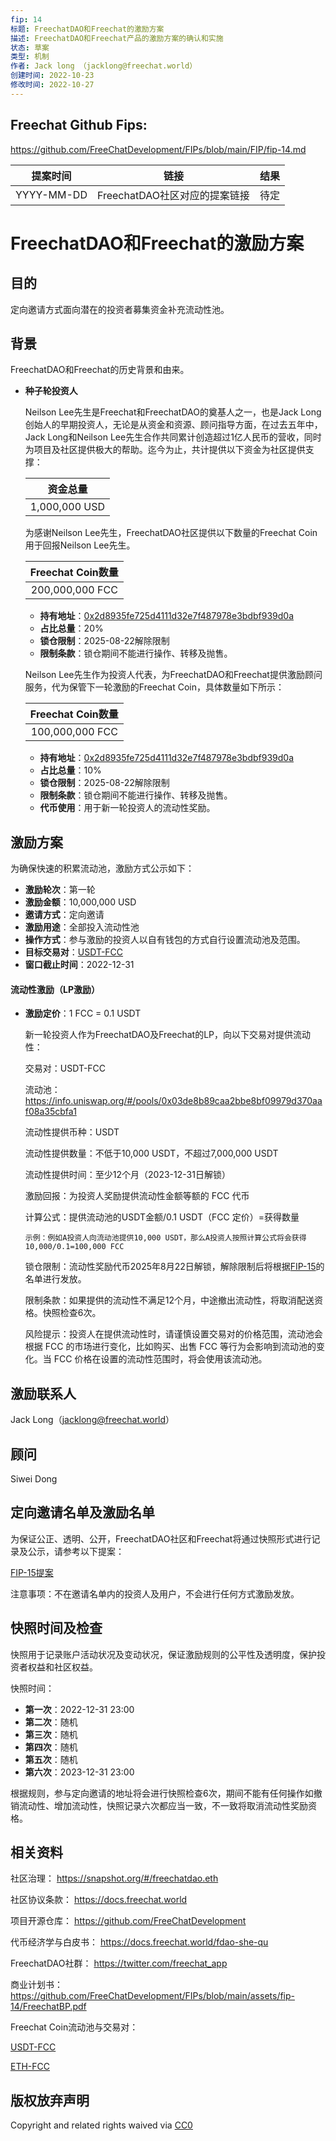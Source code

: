 ```yaml
---
fip: 14
标题: FreechatDAO和Freechat的激励方案
描述: FreechatDAO和Freechat产品的激励方案的确认和实施
状态: 草案
类型: 机制
作者: Jack long （jacklong@freechat.world）
创建时间: 2022-10-23
修改时间: 2022-10-27
---
```


## Freechat Github Fips: 

https://github.com/FreeChatDevelopment/FIPs/blob/main/FIP/fip-14.md

  | 提案时间 | 链接 | 结果 |
  |:-:|:-:|:-:|
  | YYYY-MM-DD |FreechatDAO社区对应的提案链接|待定|

# FreechatDAO和Freechat的激励方案

## 目的
定向邀请方式面向潜在的投资者募集资金补充流动性池。

## 背景
FreechatDAO和Freechat的历史背景和由来。

  - **种子轮投资人**
  
    Neilson Lee先生是Freechat和FreechatDAO的奠基人之一，也是Jack Long创始人的早期投资人，无论是从资金和资源、顾问指导方面，在过去五年中，Jack Long和Neilson Lee先生合作共同累计创造超过1亿人民币的营收，同时为项目及社区提供极大的帮助。迄今为止，共计提供以下资金为社区提供支撑：

    |资金总量|
    |:-:|
    |1,000,000 USD|

    为感谢Neilson Lee先生，FreechatDAO社区提供以下数量的Freechat Coin用于回报Neilson Lee先生。

    |Freechat Coin数量|
    |:-:|
    |200,000,000 FCC|

     - **持有地址**：[0x2d8935fe725d4111d32e7f487978e3bdbf939d0a](https://etherscan.io/token/0x171b1daefac13a0a3524fcb6beddc7b31e58e079?a=0x2d8935fe725d4111d32e7f487978e3bdbf939d0a)
     - **占比总量**：20%
     - **锁仓限制**：2025-08-22解除限制
     - **限制条款**：锁仓期间不能进行操作、转移及抛售。
    
    Neilson Lee先生作为投资人代表，为FreechatDAO和Freechat提供激励顾问服务，代为保管下一轮激励的Freechat Coin，具体数量如下所示：

    |Freechat Coin数量|
    |:-:|
    |100,000,000 FCC|

     - **持有地址**：[0x2d8935fe725d4111d32e7f487978e3bdbf939d0a](https://etherscan.io/token/0x171b1daefac13a0a3524fcb6beddc7b31e58e079?a=0x2d8935fe725d4111d32e7f487978e3bdbf939d0a)
     - **占比总量**：10%
     - **锁仓限制**：2025-08-22解除限制
     - **限制条款**：锁仓期间不能进行操作、转移及抛售。
     - **代币使用**：用于新一轮投资人的流动性奖励。

## 激励方案
   为确保快速的积累流动池，激励方式公示如下：

   - **激励轮次**：第一轮
   - **激励金额**：10,000,000 USD
   - **邀请方式**：定向邀请
   - **激励用途**：全部投入流动性池
   - **操作方式**：参与激励的投资人以自有钱包的方式自行设置流动池及范围。
   - **目标交易对**：[USDT-FCC](https://info.uniswap.org/#/pools/0x03de8b89caa2bbe8bf09979d370aaf08a35cbfa1])
   - **窗口截止时间**：2022-12-31

 #### 流动性激励（LP激励）

   - **激励定价**：1 FCC = 0.1 USDT   

     新一轮投资人作为FreechatDAO及Freechat的LP，向以下交易对提供流动性：
   
     交易对：USDT-FCC

     流动池：https://info.uniswap.org/#/pools/0x03de8b89caa2bbe8bf09979d370aaf08a35cbfa1

     流动性提供币种：USDT

     流动性提供数量：不低于10,000 USDT，不超过7,000,000 USDT

     流动性提供时间：至少12个月（2023-12-31日解锁）

     激励回报：为投资人奖励提供流动性金额等额的 FCC 代币

     计算公式：提供流动池的USDT金额/0.1 USDT（FCC 定价）=获得数量
     
         示例：例如A投资人向流动池提供10,000 USDT，那么A投资人按照计算公式将会获得10,000/0.1=100,000 FCC
     
     锁仓限制：流动性奖励代币2025年8月22日解锁，解除限制后将根据[FIP-15](https://github.com/FreeChatDevelopment/FIPs/blob/main/FIP/fip-15.md)的名单进行发放。

     限制条款：如果提供的流动性不满足12个月，中途撤出流动性，将取消配送资格。快照检查6次。

     风险提示：投资人在提供流动性时，请谨慎设置交易对的价格范围，流动池会根据 FCC 的市场进行变化，比如购买、出售 FCC 等行为会影响到流动池的变化。当 FCC 价格在设置的流动性范围时，将会使用该流动池。

## 激励联系人

Jack Long（jacklong@freechat.world）

## 顾问

Siwei Dong

## 定向邀请名单及激励名单
为保证公正、透明、公开，FreechatDAO社区和Freechat将通过快照形式进行记录及公示，请参考以下提案：

[FIP-15提案](https://github.com/FreeChatDevelopment/FIPs/blob/main/FIP/fip-11.md)

注意事项：不在邀请名单内的投资人及用户，不会进行任何方式激励发放。

## 快照时间及检查
快照用于记录账户活动状况及变动状况，保证激励规则的公平性及透明度，保护投资者权益和社区权益。

快照时间：

- **第一次**：2022-12-31 23:00
- **第二次**：随机
- **第三次**：随机
- **第四次**：随机
- **第五次**：随机
- **第六次**：2023-12-31 23:00

根据规则，参与定向邀请的地址将会进行快照检查6次，期间不能有任何操作如撤销流动性、增加流动性，快照记录六次都应当一致，不一致将取消流动性奖励资格。

## 相关资料

社区治理：
https://snapshot.org/#/freechatdao.eth

社区协议条款：
https://docs.freechat.world

项目开源仓库：
https://github.com/FreeChatDevelopment

代币经济学与白皮书：
https://docs.freechat.world/fdao-she-qu

FreechatDAO社群：
https://twitter.com/freechat_app

商业计划书：https://github.com/FreeChatDevelopment/FIPs/blob/main/assets/fip-14/FreechatBP.pdf

Freechat Coin流动池与交易对：

[USDT-FCC](https://info.uniswap.org/#/pools/0x03de8b89caa2bbe8bf09979d370aaf08a35cbfa1)

[ETH-FCC](https://info.uniswap.org/#/pools/0xf9c97668f97160b18c87a40ea26c0c87e9becc8d)

## 版权放弃声明
Copyright and related rights waived via [CC0](https://github.com/ethereum/EIPs/blob/master/LICENSE.md)